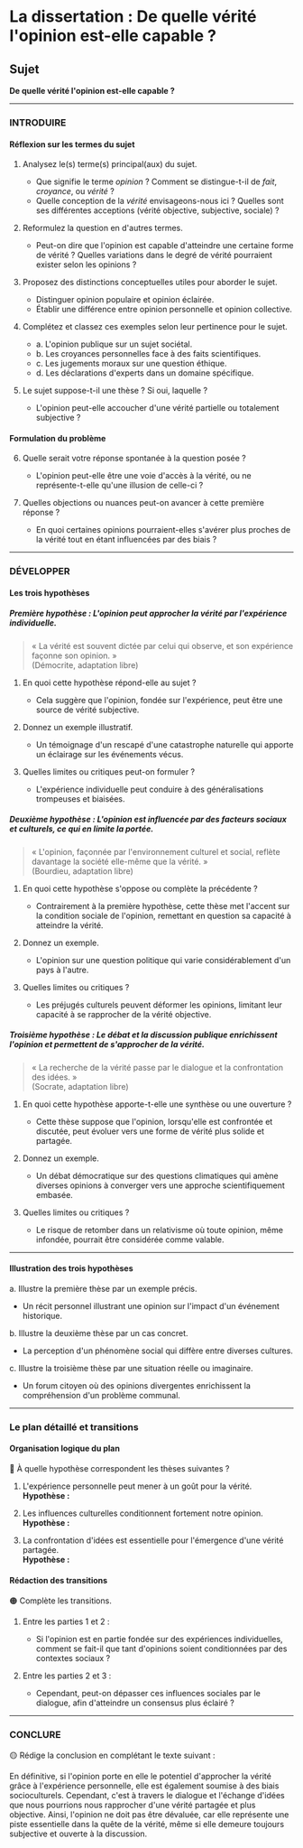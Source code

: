# La dissertation : De quelle vérité l'opinion est-elle capable ?

## Sujet
**De quelle vérité l'opinion est-elle capable ?**

---

### INTRODUIRE

#### Réflexion sur les termes du sujet

1. Analysez le(s) terme(s) principal(aux) du sujet.  
   - Que signifie le terme *opinion* ? Comment se distingue-t-il de *fait*, *croyance*, ou *vérité* ?
   - Quelle conception de la *vérité* envisageons-nous ici ? Quelles sont ses différentes acceptions (vérité objective, subjective, sociale) ?

2. Reformulez la question en d'autres termes.  
   - Peut-on dire que l'opinion est capable d'atteindre une certaine forme de vérité ? Quelles variations dans le degré de vérité pourraient exister selon les opinions ?

3. Proposez des distinctions conceptuelles utiles pour aborder le sujet.  
   - Distinguer opinion populaire et opinion éclairée.
   - Établir une différence entre opinion personnelle et opinion collective.

4. Complétez et classez ces exemples selon leur pertinence pour le sujet.  
   - a. L'opinion publique sur un sujet sociétal.  
   - b. Les croyances personnelles face à des faits scientifiques.  
   - c. Les jugements moraux sur une question éthique.  
   - d. Les déclarations d'experts dans un domaine spécifique.  

5. Le sujet suppose-t-il une thèse ? Si oui, laquelle ?  
   - L'opinion peut-elle accoucher d'une vérité partielle ou totalement subjective ?

#### Formulation du problème

6. Quelle serait votre réponse spontanée à la question posée ?  
   - L'opinion peut-elle être une voie d'accès à la vérité, ou ne représente-t-elle qu'une illusion de celle-ci ?

7. Quelles objections ou nuances peut-on avancer à cette première réponse ?  
   - En quoi certaines opinions pourraient-elles s'avérer plus proches de la vérité tout en étant influencées par des biais ?

---

### DÉVELOPPER

#### Les trois hypothèses

##### Première hypothèse : L'opinion peut approcher la vérité par l'expérience individuelle.

> « La vérité est souvent dictée par celui qui observe, et son expérience façonne son opinion. »  
> (Démocrite, adaptation libre)

1. En quoi cette hypothèse répond-elle au sujet ?  
   - Cela suggère que l'opinion, fondée sur l'expérience, peut être une source de vérité subjective.

2. Donnez un exemple illustratif.  
   - Un témoignage d'un rescapé d'une catastrophe naturelle qui apporte un éclairage sur les événements vécus.

3. Quelles limites ou critiques peut-on formuler ?  
   - L'expérience individuelle peut conduire à des généralisations trompeuses et biaisées.

##### Deuxième hypothèse : L'opinion est influencée par des facteurs sociaux et culturels, ce qui en limite la portée.

> « L'opinion, façonnée par l'environnement culturel et social, reflète davantage la société elle-même que la vérité. »  
> (Bourdieu, adaptation libre)

1. En quoi cette hypothèse s'oppose ou complète la précédente ?  
   - Contrairement à la première hypothèse, cette thèse met l'accent sur la condition sociale de l'opinion, remettant en question sa capacité à atteindre la vérité.

2. Donnez un exemple.  
   - L'opinion sur une question politique qui varie considérablement d'un pays à l'autre.

3. Quelles limites ou critiques ?  
   - Les préjugés culturels peuvent déformer les opinions, limitant leur capacité à se rapprocher de la vérité objective.

##### Troisième hypothèse : Le débat et la discussion publique enrichissent l'opinion et permettent de s'approcher de la vérité.

> « La recherche de la vérité passe par le dialogue et la confrontation des idées. »  
> (Socrate, adaptation libre)

1. En quoi cette hypothèse apporte-t-elle une synthèse ou une ouverture ?  
   - Cette thèse suppose que l'opinion, lorsqu'elle est confrontée et discutée, peut évoluer vers une forme de vérité plus solide et partagée.

2. Donnez un exemple.  
   - Un débat démocratique sur des questions climatiques qui amène diverses opinions à converger vers une approche scientifiquement embasée.

3. Quelles limites ou critiques ?  
   - Le risque de retomber dans un relativisme où toute opinion, même infondée, pourrait être considérée comme valable.

---

#### Illustration des trois hypothèses

a. Illustre la première thèse par un exemple précis.  
   - Un récit personnel illustrant une opinion sur l'impact d'un événement historique.

b. Illustre la deuxième thèse par un cas concret.  
   - La perception d'un phénomène social qui diffère entre diverses cultures.

c. Illustre la troisième thèse par une situation réelle ou imaginaire.  
   - Un forum citoyen où des opinions divergentes enrichissent la compréhension d'un problème communal.

---

### Le plan détaillé et transitions

#### Organisation logique du plan

🔴 À quelle hypothèse correspondent les thèses suivantes ?

1. L'expérience personnelle peut mener à un goût pour la vérité.  
   **Hypothèse :**
   
2. Les influences culturelles conditionnent fortement notre opinion.  
   **Hypothèse :**

3. La confrontation d'idées est essentielle pour l'émergence d'une vérité partagée.  
   **Hypothèse :**

#### Rédaction des transitions

🟠 Complète les transitions.

1. Entre les parties 1 et 2 :  
   - Si l'opinion est en partie fondée sur des expériences individuelles, comment se fait-il que tant d'opinions soient conditionnées par des contextes sociaux ?
   
2. Entre les parties 2 et 3 :  
   - Cependant, peut-on dépasser ces influences sociales par le dialogue, afin d'atteindre un consensus plus éclairé ?

---

### CONCLURE

🟡 Rédige la conclusion en complétant le texte suivant :

En définitive, si l'opinion porte en elle le potentiel d'approcher la vérité grâce à l'expérience personnelle, elle est également soumise à des biais socioculturels. Cependant, c'est à travers le dialogue et l'échange d'idées que nous pourrions nous rapprocher d'une vérité partagée et plus objective. Ainsi, l'opinion ne doit pas être dévaluée, car elle représente une piste essentielle dans la quête de la vérité, même si elle demeure toujours subjective et ouverte à la discussion.